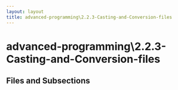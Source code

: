 ```yaml
---
layout: layout
title: advanced-programming\2.2.3-Casting-and-Conversion-files
---
```


# advanced-programming\2.2.3-Casting-and-Conversion-files

## Files and Subsections


